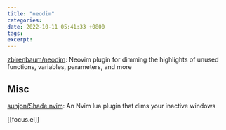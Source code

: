 ```yaml
---
title: "neodim"
categories: 
date: 2022-10-11 05:41:33 +0800
tags: 
excerpt: 
---
```





[zbirenbaum/neodim](https://github.com/zbirenbaum/neodim): Neovim plugin for dimming the highlights of unused functions, variables, parameters, and more








## Misc


[sunjon/Shade.nvim](https://github.com/sunjon/Shade.nvim): An Nvim lua plugin that dims your inactive windows

[[focus.el]]

